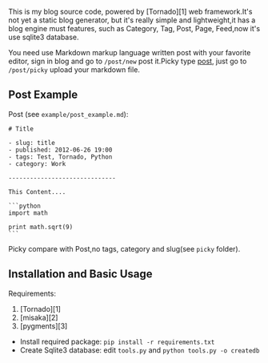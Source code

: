 This is my blog source code, powered by [Tornado][1] web framework.It's not yet a static blog generator, but it's really simple and lightweight,it has a blog engine must features, such as Category, Tag, Post, Page, Feed,now it's use sqlite3 database.

You need use Markdown markup language written post with your favorite editor, sign in blog and go to
`/post/new` post it.Picky type [post](www.baidu.com), just go to `/post/picky` upload your markdown file.

## Post Example

Post (see `example/post_example.md`):

    # Title

    - slug: title
    - published: 2012-06-26 19:00
    - tags: Test, Tornado, Python
    - category: Work

    ------------------------------

    This Content....

    ```python
    import math
    
    print math.sqrt(9)
    ```

Picky compare with Post,no tags, category and slug(see `picky` folder).

## Installation and Basic Usage 

Requirements:
>
1. [Tornado][1]
2. [misaka][2]
3. [pygments][3]

* Install required package: `pip install -r requirements.txt`
* Create Sqlite3 database: edit `tools.py` and `python tools.py -o createdb`